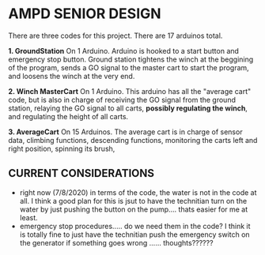 # AMPD SENIOR DESIGN

There are three codes for this project. There are 17 arduinos total.

**1. GroundStation**
      On 1 Arduino. 
      Arduino is hooked to a start button and emergency stop button.
      Ground station tightens the winch at the beggining of the program,
      sends a GO signal to the master cart to start the program, and loosens 
      the winch at the very end. 

**2. Winch MasterCart**
      On 1 Arduino.
      This arduino has all the "average cart" code, but is also in charge of 
      receiving the GO signal from the ground station, relaying the GO signal 
      to all carts, **possibly regulating the winch**,  and regulating the height of all carts.
      
**3. AverageCart**
      On 15 Arduinos.
      The average cart is in charge of sensor data, climbing functions, descending 
      functions, monitoring the carts left and right position, spinning its brush,
      
      
      
## CURRENT CONSIDERATIONS 
- right now (7/8/2020) in terms of the code, the water is not in the code at all. 
    I think a good plan for this is jsut to have the technitian turn on the water by just
    pushing the button on the pump.... thats easier for me at least.
- emergency stop procedures..... do we need them in the code? I think it is totally fine to 
    just have the technitian push the emergency switch on the generator if something goes wrong
    ...... thoughts??????

